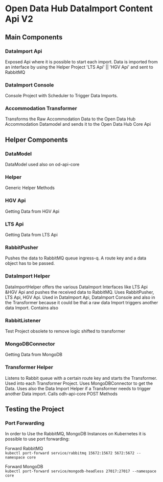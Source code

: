 <!--
SPDX-FileCopyrightText: NOI Techpark <digital@noi.bz.it>

SPDX-License-Identifier: CC0-1.0
-->

# Open Data Hub DataImport Content Api V2

## Main Components

### DataImport Api

Exposed Api where it is possible to start each import.
Data is imported from an interface by using the Helper Project
'LTS Api' ||
'HGV Api'
and sent to RabbitMQ

### DataImport Console

Console Project with Scheduler to Trigger Data Imports.

### Accommodation Transformer

Transforms the Raw Accommodation Data to the Open Data Hub Accommodation Datamodel and sends it to the Open Data Hub Core Api

## Helper Components

### DataModel

DataModel used also on od-api-core

### Helper

Generic Helper Methods

### HGV Api

Getting Data from HGV Api

### LTS Api

Getting Data from LTS Api

### RabbitPusher

Pushes the data to RabbitMQ queue ingress-q. A route key and a data object has to be passed. 

### DataImport Helper

DataImportHelper offers the various DataImport Interfaces like LTS Api &HGV Api and pushes the received data to RabbitMQ. Uses RabbitPusher, LTS Api, HGV Api.
Used in DataImport Api, DataImport Console and also in the Transformer because it could be that a raw data Import triggers another data Import.
Contains also 

### RabbitListener

Test Project obsolete to remove logic shifted to transformer

### MongoDBConnector

Getting Data from MongoDB

### Transformer Helper

Listens to Rabbit queue with a certain route key and starts the Transformer. Used into each Transformer Project. Uses MongoDBConnector to get the Data. Uses also the Data Import Helper if a Transformer needs to trigger another Data import. 
Calls odh-api-core POST Methods

## Testing the Project

### Port Forwarding 

In order to Use the RabbitMQ, MongoDB Instances on Kubernetes it is possible to use port forwarding:

Forward RabbitMQ  
`kubectl port-forward service/rabbitmq 15672:15672 5672:5672 --namespace core`

Forward MongoDB  
`kubectl port-forward service/mongodb-headless 27017:27017 --namespace core`